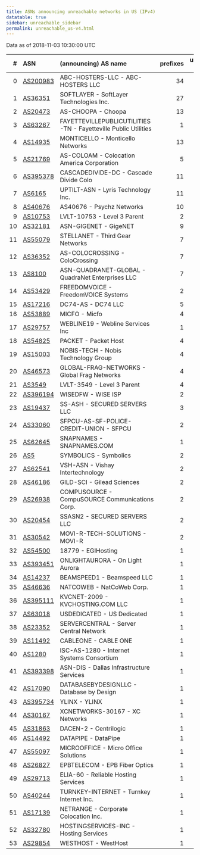 ```yaml
---
title: ASNs announcing unreachable networks in US (IPv4)
datatable: true
sidebar: unreachable_sidebar
permalink: unreachable_us-v4.html
---
```


Data as of 2018-11-03 10:30:00 UTC


<div class="datatable-begin"></div>

|   # | ASN                                      | (announcing) AS name                                           |   prefixes |   unreachable /24s |
|----:|:-----------------------------------------|:---------------------------------------------------------------|-----------:|-------------------:|
|   0 | [AS200983](unreachable_AS200983-v4.html) | ABC-HOSTERS-LLC - ABC-HOSTERS LLC                              |         34 |                 39 |
|   1 | [AS36351](unreachable_AS36351-v4.html)   | SOFTLAYER - SoftLayer Technologies Inc.                        |         27 |                 27 |
|   2 | [AS20473](unreachable_AS20473-v4.html)   | AS-CHOOPA - Choopa                                             |         13 |                 27 |
|   3 | [AS63267](unreachable_AS63267-v4.html)   | FAYETTEVILLEPUBLICUTILITIES-TN - Fayetteville Public Utilities |          1 |                 16 |
|   4 | [AS14935](unreachable_AS14935-v4.html)   | MONTICELLO - Monticello Networks                               |         13 |                 13 |
|   5 | [AS21769](unreachable_AS21769-v4.html)   | AS-COLOAM - Colocation America Corporation                     |          5 |                 13 |
|   6 | [AS395378](unreachable_AS395378-v4.html) | CASCADEDIVIDE-DC - Cascade Divide Colo                         |         11 |                 11 |
|   7 | [AS6165](unreachable_AS6165-v4.html)     | UPTILT-ASN - Lyris Technology Inc.                             |         11 |                 11 |
|   8 | [AS40676](unreachable_AS40676-v4.html)   | AS40676 - Psychz Networks                                      |         10 |                 10 |
|   9 | [AS10753](unreachable_AS10753-v4.html)   | LVLT-10753 - Level 3 Parent                                    |          2 |                  9 |
|  10 | [AS32181](unreachable_AS32181-v4.html)   | ASN-GIGENET - GigeNET                                          |          9 |                  9 |
|  11 | [AS55079](unreachable_AS55079-v4.html)   | STELLANET - Third Gear Networks                                |          7 |                  7 |
|  12 | [AS36352](unreachable_AS36352-v4.html)   | AS-COLOCROSSING - ColoCrossing                                 |          7 |                  7 |
|  13 | [AS8100](unreachable_AS8100-v4.html)     | ASN-QUADRANET-GLOBAL - QuadraNet Enterprises LLC               |          7 |                  7 |
|  14 | [AS53429](unreachable_AS53429-v4.html)   | FREEDOMVOICE - FreedomVOICE Systems                            |          2 |                  5 |
|  15 | [AS17216](unreachable_AS17216-v4.html)   | DC74-AS - DC74 LLC                                             |          5 |                  5 |
|  16 | [AS53889](unreachable_AS53889-v4.html)   | MICFO - Micfo                                                  |          4 |                  4 |
|  17 | [AS29757](unreachable_AS29757-v4.html)   | WEBLINE19 - Webline Services Inc                               |          1 |                  4 |
|  18 | [AS54825](unreachable_AS54825-v4.html)   | PACKET - Packet Host                                           |          4 |                  4 |
|  19 | [AS15003](unreachable_AS15003-v4.html)   | NOBIS-TECH - Nobis Technology Group                            |          4 |                  4 |
|  20 | [AS46573](unreachable_AS46573-v4.html)   | GLOBAL-FRAG-NETWORKS - Global Frag Networks                    |          4 |                  4 |
|  21 | [AS3549](unreachable_AS3549-v4.html)     | LVLT-3549 - Level 3 Parent                                     |          4 |                  4 |
|  22 | [AS396194](unreachable_AS396194-v4.html) | WISEDFW - WISE ISP                                             |          2 |                  3 |
|  23 | [AS19437](unreachable_AS19437-v4.html)   | SS-ASH - SECURED SERVERS LLC                                   |          3 |                  3 |
|  24 | [AS33060](unreachable_AS33060-v4.html)   | SFPCU-AS-SF-POLICE-CREDIT-UNION - SFPCU                        |          2 |                  2 |
|  25 | [AS62645](unreachable_AS62645-v4.html)   | SNAPNAMES - SNAPNAMES.COM                                      |          1 |                  2 |
|  26 | [AS5](unreachable_AS5-v4.html)           | SYMBOLICS - Symbolics                                          |          2 |                  2 |
|  27 | [AS62541](unreachable_AS62541-v4.html)   | VSH-ASN - Vishay Intertechnology                               |          2 |                  2 |
|  28 | [AS46186](unreachable_AS46186-v4.html)   | GILD-SCI - Gilead Sciences                                     |          2 |                  2 |
|  29 | [AS26938](unreachable_AS26938-v4.html)   | COMPUSOURCE - CompuSOURCE Communications Corp.                 |          2 |                  2 |
|  30 | [AS20454](unreachable_AS20454-v4.html)   | SSASN2 - SECURED SERVERS LLC                                   |          2 |                  2 |
|  31 | [AS30542](unreachable_AS30542-v4.html)   | MOVI-R-TECH-SOLUTIONS - MOVI-R                                 |          2 |                  2 |
|  32 | [AS54500](unreachable_AS54500-v4.html)   | 18779 - EGIHosting                                             |          1 |                  1 |
|  33 | [AS393451](unreachable_AS393451-v4.html) | ONLIGHTAURORA - On Light Aurora                                |          1 |                  1 |
|  34 | [AS14237](unreachable_AS14237-v4.html)   | BEAMSPEED1 - Beamspeed LLC                                     |          1 |                  1 |
|  35 | [AS46636](unreachable_AS46636-v4.html)   | NATCOWEB - NatCoWeb Corp.                                      |          1 |                  1 |
|  36 | [AS395111](unreachable_AS395111-v4.html) | KVCNET-2009 - KVCHOSTING.COM LLC                               |          1 |                  1 |
|  37 | [AS63018](unreachable_AS63018-v4.html)   | USDEDICATED - US Dedicated                                     |          1 |                  1 |
|  38 | [AS23352](unreachable_AS23352-v4.html)   | SERVERCENTRAL - Server Central Network                         |          1 |                  1 |
|  39 | [AS11492](unreachable_AS11492-v4.html)   | CABLEONE - CABLE ONE                                           |          1 |                  1 |
|  40 | [AS1280](unreachable_AS1280-v4.html)     | ISC-AS-1280 - Internet Systems Consortium                      |          1 |                  1 |
|  41 | [AS393398](unreachable_AS393398-v4.html) | ASN-DIS - Dallas Infrastructure Services                       |          1 |                  1 |
|  42 | [AS17090](unreachable_AS17090-v4.html)   | DATABASEBYDESIGNLLC - Database by Design                       |          1 |                  1 |
|  43 | [AS395734](unreachable_AS395734-v4.html) | YLINX - YLINX                                                  |          1 |                  1 |
|  44 | [AS30167](unreachable_AS30167-v4.html)   | XCNETWORKS-30167 - XC Networks                                 |          1 |                  1 |
|  45 | [AS31863](unreachable_AS31863-v4.html)   | DACEN-2 - Centrilogic                                          |          1 |                  1 |
|  46 | [AS14492](unreachable_AS14492-v4.html)   | DATAPIPE - DataPipe                                            |          1 |                  1 |
|  47 | [AS55097](unreachable_AS55097-v4.html)   | MICROOFFICE - Micro Office Solutions                           |          1 |                  1 |
|  48 | [AS26827](unreachable_AS26827-v4.html)   | EPBTELECOM - EPB Fiber Optics                                  |          1 |                  1 |
|  49 | [AS29713](unreachable_AS29713-v4.html)   | ELIA-60 - Reliable Hosting Services                            |          1 |                  1 |
|  50 | [AS40244](unreachable_AS40244-v4.html)   | TURNKEY-INTERNET - Turnkey Internet Inc.                       |          1 |                  1 |
|  51 | [AS17139](unreachable_AS17139-v4.html)   | NETRANGE - Corporate Colocation Inc.                           |          1 |                  1 |
|  52 | [AS32780](unreachable_AS32780-v4.html)   | HOSTINGSERVICES-INC - Hosting Services                         |          1 |                  1 |
|  53 | [AS29854](unreachable_AS29854-v4.html)   | WESTHOST - WestHost                                            |          1 |                  1 |

<div class="datatable-end"></div>